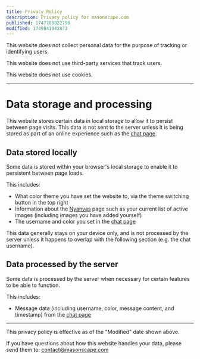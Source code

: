 ```yaml
---
title: Privacy Policy
description: Privacy policy for masonscape.com
published: 1747788022796
modified: 1749841042873
---
```


This website does not collect personal data for the purpose of tracking or identifying users.

This website does not use third-party services that track users.

This website does not use cookies.

---

# Data storage and processing

This website stores certain data in local storage to allow it to persist between page visits. This data is not sent to the server unless it is being stored as part of an online experience such as the [chat page](https://masonscape.com/chat).

## Data stored locally

Some data is stored within your browser's local storage to enable it to persistent between page loads.   

This includes:
- What color theme you have set the website to, via the theme switching button in the top right
- Information about the [Nyanvas](https://masonscape.com/nyanvas) page such as your current list of active images (including images you have added yourself)
- The username and color you set in the [chat page](https://masonscape.com/chat)

This data generally stays on your device only, and is not processed by the server unless it happens to overlap with the following section (e.g. the chat username).

## Data processed by the server

Some data is processed by the server when necessary for certain features to be able to function.

This includes:
- Message data (including username, color, message content, and timestamp) from the [chat page](https://masonscape.com/chat)

---

This privacy policy is effective as of the "Modified" date shown above.

If you have questions about how this website handles your data, please send them to: [contact@masonscape.com](mailto:contact@masonscape.com)